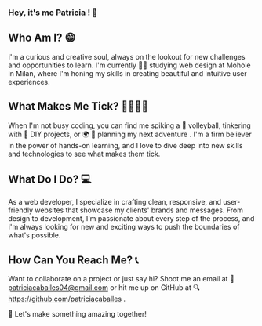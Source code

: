 ### Hey, it's me Patricia ! 👋

## Who Am I? 😁
I'm a curious and creative soul, always on the lookout for new challenges and opportunities to learn. I'm currently 👩‍🎓 studying web design at Mohole in Milan, where I'm honing my skills in creating beautiful and intuitive user experiences.

## What Makes Me Tick? 👩‍💻🤾‍♂️
When I'm not busy coding, you can find me spiking a 🏐 volleyball, tinkering with 📏 DIY projects, or 🌍 🛫 planning my next adventure . I'm a firm believer in the power of hands-on learning, and I love to dive deep into new skills and technologies to see what makes them tick.

## What Do I Do? 💻
As a web developer, I specialize in crafting clean, responsive, and user-friendly websites that showcase my clients' brands and messages. From design to development, I'm passionate about every step of the process, and I'm always looking for new and exciting ways to push the boundaries of what's possible.

## How Can You Reach Me? 📞
Want to collaborate on a project or just say hi? 
Shoot me an email at 📧 patriciacaballes04@gmail.com or hit me up 
on GitHub at 🔍 https://github.com/patriciacaballes . 

🤝 Let's make something amazing together!
























<!--
**patriciacaballes/patriciacaballes** is a ✨ _special_ ✨ repository because its `README.md` (this file) appears on your GitHub profile.

Here are some ideas to get you started:

- 🔭 I’m currently working on ...
- 🌱 I’m currently learning ...
- 👯 I’m looking to collaborate on ...
- 🤔 I’m looking for help with ...
- 💬 Ask me about ...
- 📫 How to reach me: ...
- 😄 Pronouns: ...
- ⚡ Fun fact: ...
-->
